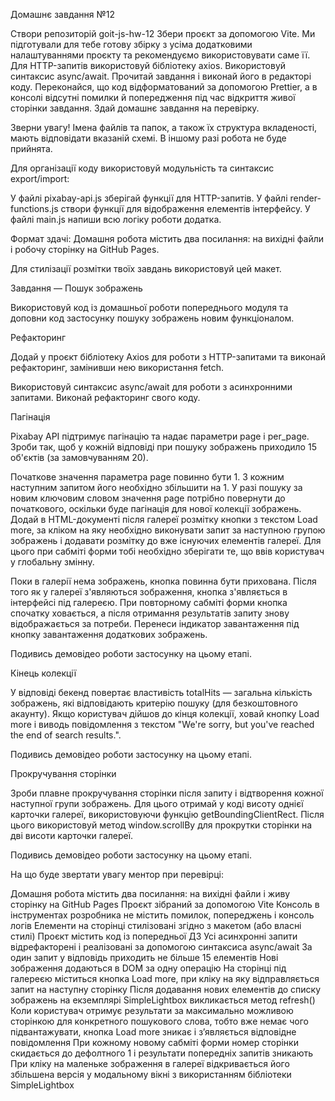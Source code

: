  Домашнє завдання №12



Створи репозиторій goit-js-hw-12
Збери проєкт за допомогою Vite. Ми підготували для тебе готову збірку з усіма додатковими налаштуваннями проєкту та рекомендуємо використовувати саме її.
Для HTTP-запитів використовуй бібліотеку axios.
Використовуй синтаксис async/await.
Прочитай завдання і виконай його в редакторі коду.
Переконайся, що код відформатований за допомогою Prettier, а в консолі відсутні помилки й попередження під час відкриття живої сторінки завдання.
Здай домашнє завдання на перевірку.


Зверни увагу! Імена файлів та папок, а також їх структура вкладеності, мають відповідати вказаній схемі. В іншому разі робота не буде прийнята.





Для організації коду використовуй модульність та синтаксис export/import:

У файлі pixabay-api.js зберігай функції для HTTP-запитів.
У файлі render-functions.js створи функції для відображення елементів інтерфейсу.
У файлі main.js напиши всю логіку роботи додатка.




Формат здачі: Домашня робота містить два посилання: на вихідні файли і робочу сторінку на GitHub Pages.

Для стилізації розмітки твоїх завдань використовуй цей макет.


Завдання — Пошук зображень

Використовуй код із домашньої роботи попереднього модуля та доповни код застосунку пошуку зображень новим функціоналом.

Рефакторинг

Додай у проєкт бібліотеку Axios для роботи з HTTP-запитами та виконай рефакторинг, замінивши нею використання fetch.

Використовуй синтаксис async/await для роботи з асинхронними запитами. Виконай рефакторинг свого коду.



Пагінація



Pixabay API підтримує пагінацію та надає параметри page і per_page. Зроби так, щоб у кожній відповіді при пошуку зображень приходило 15 об'єктів (за замовчуванням 20).

Початкове значення параметра page повинно бути 1.
З кожним наступним запитом його необхідно збільшити на 1.
У разі пошуку за новим ключовим словом значення page потрібно повернути до початкового, оскільки буде пагінація для нової колекції зображень.
Додай в HTML-документі після галереї розмітку кнопки з текстом Load more, за кліком на яку необхідно виконувати запит за наступною групою зображень і додавати розмітку до вже існуючих елементів галереї. Для цього при сабміті форми тобі необхідно зберігати те, що ввів користувач у глобальну змінну.

Поки в галерії нема зображень, кнопка повинна бути прихована.
Після того як у галереї з'являються зображення, кнопка з'являється в інтерфейсі під галереєю.
При повторному сабміті форми кнопка спочатку ховається, а після отримання результатів запиту знову відображається за потреби.
Перенеси індикатор завантаження під кнопку завантаження додаткових зображень.


Подивись демовідео роботи застосунку на цьому етапі.








Кінець колекції



У відповіді бекенд повертає властивість totalHits — загальна кількість зображень, які відповідають критерію пошуку (для безкоштовного акаунту). Якщо користувач дійшов до кінця колекції, ховай кнопку Load more і виводь повідомлення з текстом "We're sorry, but you've reached the end of search results.".

Подивись демовідео роботи застосунку на цьому етапі.








Прокручування сторінки



Зроби плавне прокручування сторінки після запиту і відтворення кожної наступної групи зображень. Для цього отримай у коді висоту однієї карточки галереї, використовуючи функцію getBoundingClientRect. Після цього використовуй метод window.scrollBy для прокрутки сторінки на дві висоти карточки галереї.

Подивись демовідео роботи застосунку на цьому етапі.








На що буде звертати увагу ментор при перевірці:

Домашня робота містить два посилання: на вихідні файли і живу сторінку на GitHub Pages
Проєкт зібраний за допомогою Vite
Консоль в інструментах розробника не містить помилок, попереджень і консоль логів
Елементи на сторінці стилізовані згідно з макетом (або власні стилі)
Проєкт містить код із попередньої ДЗ
Усі асинхронні запити відрефакторені і реалізовані за допомогою синтаксиса async/await
За один запит у відповідь приходить не більше 15 елементів
Нові зображення додаються в DOM за одну операцію
На сторінці під галереєю міститься кнопка Load more, при кліку на яку відправляється запит на наступну сторінку
Після додавання нових елементів до списку зображень на екземплярі SimpleLightbox викликається метод refresh()
Коли користувач отримує результати за максимально можливою сторінкою для конкретного пошукового слова, тобто вже немає чого підвантажувати, кнопка Load more зникає і з’являється відповідне повідомлення
При кожному новому сабміті форми номер сторінки скидається до дефолтного 1 і результати попередніх запитів зникають
При кліку на маленьке зображення в галереї відкривається його збільшена версія у модальному вікні з використанням бібліотеки SimpleLightbox
